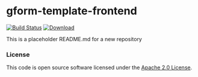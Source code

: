 
# gform-template-frontend

[![Build Status](https://travis-ci.org/hmrc/gform-template-frontend.svg?branch=master)](https://travis-ci.org/hmrc/gform-template-frontend) [ ![Download](https://api.bintray.com/packages/hmrc/releases/gform-template-frontend/images/download.svg) ](https://bintray.com/hmrc/releases/gform-template-frontend/_latestVersion)

This is a placeholder README.md for a new repository

### License

This code is open source software licensed under the [Apache 2.0 License]("http://www.apache.org/licenses/LICENSE-2.0.html").
    